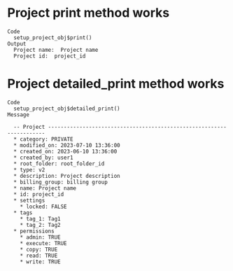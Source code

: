 # Project print method works

    Code
      setup_project_obj$print()
    Output
      Project name:  Project name 
      Project id:  project_id 

# Project detailed_print method works

    Code
      setup_project_obj$detailed_print()
    Message
      
      -- Project ---------------------------------------------------------------------
      * category: PRIVATE
      * modified_on: 2023-07-10 13:36:00
      * created_on: 2023-06-10 13:36:00
      * created_by: user1
      * root_folder: root_folder_id
      * type: v2
      * description: Project description
      * billing_group: billing group
      * name: Project name
      * id: project_id
      * settings
        * locked: FALSE
      * tags
        * tag_1: Tag1
        * tag_2: Tag2
      * permissions
        * admin: TRUE
        * execute: TRUE
        * copy: TRUE
        * read: TRUE
        * write: TRUE

